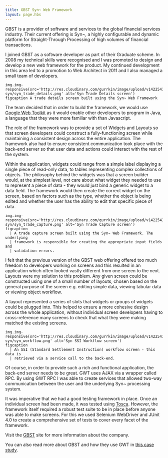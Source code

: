 ```yaml
---
title: GBST Syn~ Web Framework
layout: page.hbs
---
```


GBST is a provider of software and services to the global financial services industry. Their current offering is Syn~, a highly configurable and dynamic platform for Straight-Through Processing of high volumes of financial transactions.

I joined GBST as a software developer as part of their Graduate scheme. In 2008 my technical skills were recognised and I was promoted to design and develop a new web framework for the product. My continued development in this area led to a promotion to Web Architect in 2011 and I also managed a small team of developers.

```
img.img-responsive(src='http://res.cloudinary.com/gurrkin/image/upload/v1422541322/portfolio/gbst-syn/syn_trade_details.png' alt='Syn Trade Details screen')
figcaption A trade details screen built using the Syn~ Web Framework
```

The team decided that in order to build the framework, we would use    <a href='http://www.gwtproject.org/'>Google Web Toolkit</a>   as it would enable other developers to program in Java, a language that they were more familiar with than Javascript.

The role of the framework was to provide a set of Widgets and Layouts so that screen developers could construct a fully-functioning screen while maintaining a consistent design across the entire application. The framework also had to ensure consistent communication took place with the back-end server so that user data and actions could interact with the rest of the system.

Within the application, widgets could range from a simple label displaying a single piece of read-only data, to tables representing complex collections of objects. The philosophy behind the widgets was that a screen builder would, at the simplest level, not care about what widget they needed to use to represent a piece of data - they would just bind a generic widget to a data field. The framework would then create the correct widget on the screen, based on factors such as the type, whether the object is being edited and whether the user has the ability to edit that specific piece of data.

```
img.img-responsive(src='http://res.cloudinary.com/gurrkin/image/upload/v1422541323/portfolio/gbst-syn/syn_trade_capture.png' alt='Syn Trade Capture screen')
figcaption
  | A trade capture screen built using the Syn~ Web Framework. The underlying
  | framework is responsible for creating the appropriate input fields and
  | validation errors.
```

I felt that the previous version of the GBST web offering offered too much freedom to developers working on screens and this resulted in an application which often looked vastly different from one screen to the next. Layouts were my solution to this problem. Any given screen could be constructed using one of a small number of layouts, chosen based on the general purpose of the screen e.g. editing simple data, viewing tabular data or viewing object workflow.

A layout represented a series of slots that widgets or groups of widgets could be plugged into. This helped to ensure a more cohesive design across the whole application, without individual screen developers having to cross-reference many screens to check that what they were making matched the existing screens.

```
img.img-responsive(src='http://res.cloudinary.com/gurrkin/image/upload/v1422541319/portfolio/gbst-syn/syn_workflow.png' alt='Syn SSI Workflow screen')
figcaption
  | An SSI (Standard Settlement Instruction) workflow screen - this data is
  | retrieved via a service call to the back-end.
```

Of course, in order to provide such a rich and functional application, the back-end server needs to be great. GWT uses AJAX via a wrapper called RPC. By using GWT RPC I was able to create services that allowed two-way communication between the user and the underlying Syn~ processing system.

It was imperative that we had a good testing framework in place. Once an individual screen had been made, it was tested using    <a href='http://www.tricentis.com/products'>Tosca</a>. However, the framework itself required a robust test suite to be in place before anyone was able to make screens. For this we used Selenium WebDriver and JUnit 4.0 to create a comprehensive set of tests to cover every facet of the framework.

Visit the <a href='http://gbst.com/'>GBST</a> site for more information about the company.

You can also read more about GBST and how they use GWT in <a href='http://google-web-toolkit.googlecode.com/files/CaseStudy-GBST-Uses-GWT.pdf'>this case study</a>.
